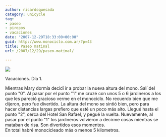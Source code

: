 ```yaml
---
author: ricardoquesada
category: unicycle
tag:
- paseo
- piropos
- vacaciones
date: "2007-12-29T18:33:00+00:00"
guid: http://www.monociclo.com.ar/?p=43
title: Paseo matinal
url: /2007/12/29/paseo-matinal/

---
```


[![](/wp-content/uploads/2007/12/d3b5f-puntadelesteimagenconpath.jpg?w=300)](/wp-content/uploads/2007/12/d3b5f-puntadelesteimagenconpath.jpg)

Vacaciones. Día 1.

Mientras Mary dormía decidí ir a probar la nueva altura del mono. Salí del
punto "0". Al pasar por el punto "1" me cruzé con unos 5 o 6 jardineros a los
que les pareció gracioso verme en el monociclo. No recuerdo bien que me dijeron,
pero fue divertido. La altura del mono se sintió bien, pero para hacer
distancias largas prefiero que esté un poco más alto. Llegué hasta el punto "2",
cerca del Hotel San Rafael, y pegué la vuelta. Nuevamente, al pasar por el
punto "1" los jardineros volvieron a decirme cosas mientras se mataban de risa.
Son divertidos esos momentos.  
En total habré monocicleado más o menos 5 kilometros.
